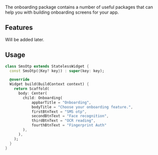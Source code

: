 <!--
This README describes the package. If you publish this package to pub.dev,
this README's contents appear on the landing page for your package.

For information about how to write a good package README, see the guide for
[writing package pages](https://dart.dev/guides/libraries/writing-package-pages).

For general information about developing packages, see the Dart guide for
[creating packages](https://dart.dev/guides/libraries/create-library-packages)
and the Flutter guide for
[developing packages and plugins](https://flutter.dev/developing-packages).
-->

The onboarding package contains a number of useful packages that can help you with building onboarding screens for your app.

## Features

Will be added later.

## Usage

```dart
class SmsOtp extends StatelessWidget {
  const SmsOtp({Key? key}) : super(key: key);

  @override
  Widget build(BuildContext context) {
    return Scaffold(
      body: Center(
        child: Onboarding(
            appbarTitle = "Onboarding",
            bodyTitle = "Choose your onboarding feature.",
            firstBtnText = "SMS otp",
            secondBtnText = "Face recognition",
            thirdBtnText = "OCR reading",
            fourthBtnText = "Fingerprint Auth"
        ),
      ),
    );
  }
}
```
